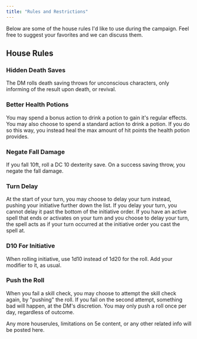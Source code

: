 ```yaml
---
title: "Rules and Restrictions"
---
```


Below are some of the house rules I'd like to use during the campaign. Feel free to suggest your favorites and we can discuss them.

<!--more-->

## House Rules

### Hidden Death Saves
The DM rolls death saving throws for unconscious characters, only informing of the result upon death, or revival.

### Better Health Potions
You may spend a bonus action to drink a potion to gain it's regular effects. You may also choose to spend a standard action to drink a potion. If you do so this way, you instead heal the max amount of hit points the health potion provides.

### Negate Fall Damage
If you fall 10ft, roll a DC 10 dexterity save. On a success saving throw, you negate the fall damage.

### Turn Delay
At the start of your turn, you may choose to delay your turn instead, pushing your initiative further down the list. If you delay your turn, you cannot delay it past the bottom of the initiative order. If you have an active spell that ends or activates on your turn and you choose to delay your turn, the spell acts as if your turn occurred at the initiative order you cast the spell at.

### D10 For Initiative
When rolling initiative, use 1d10 instead of 1d20 for the roll. Add your modifier to it, as usual.

### Push the Roll
When you fail a skill check, you may choose to attempt the skill check again, by "pushing" the roll. If you fail on the second attempt, something bad will happen, at the DM's discretion. You may only push a roll once per day, regardless of outcome.

<div class="todo">Any more houserules, limitations on 5e content, or any other related info will be posted here.</div>